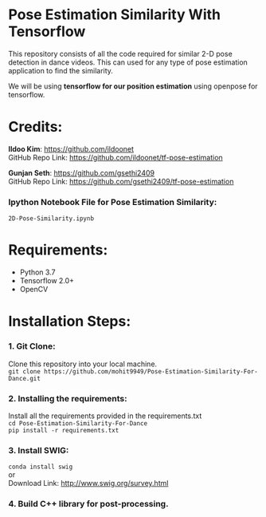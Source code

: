 # Pose Estimation Similarity With Tensorflow
This repository consists of all the code required for similar 2-D pose detection in dance videos. This can used for any type of pose estimation application to find the similarity.

We will be using **tensorflow for our position estimation** using openpose for tensorflow.
# Credits:
 **Ildoo Kim**: https://github.com/ildoonet<br>
 GitHub Repo Link: https://github.com/ildoonet/tf-pose-estimation
 
 **Gunjan Seth**: https://github.com/gsethi2409<br>
 GitHub Repo Link: https://github.com/gsethi2409/tf-pose-estimation
### Ipython Notebook File for Pose Estimation Similarity:
```2D-Pose-Similarity.ipynb```
# Requirements:
- Python 3.7
- Tensorflow 2.0+
- OpenCV
# Installation Steps:
 ### 1. Git Clone:
 Clone this repository into your local machine.<br>
 ```git clone https://github.com/mohit9949/Pose-Estimation-Similarity-For-Dance.git```
 ### 2. Installing the requirements:
 Install all the requirements provided in the requirements.txt<br>
 ```cd Pose-Estimation-Similarity-For-Dance```<br>
 ```pip install -r requirements.txt```
 ### 3. Install SWIG:
 ```conda install swig```<br>or<br> Download Link: http://www.swig.org/survey.html
 ### 4. Build C++ library for post-processing.
 
 
 
